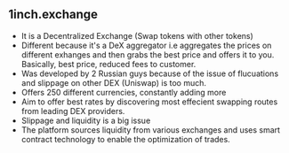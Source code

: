 ## 1inch.exchange

- It is a Decentralized Exchange (Swap tokens with other tokens)
- Different because it's a DeX aggregator i.e aggregates the prices on different exhanges and then grabs the best price and offers it to you. Basically, best price, reduced fees to customer. 
- Was developed by 2 Russian guys because of the issue of flucuations and slippage on other DEX (Uniswap) is too much. 
- Offers 250 different currencies, constantly adding more
- Aim to offer best rates by discovering most effecient swapping routes from leading DEX providers.
- Slippage and liquidity is a big issue 
- The platform sources liquidity from various exchanges and uses smart contract technology to enable the optimization of trades.
